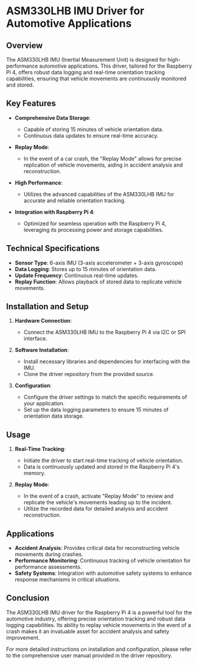 # ASM330LHB IMU Driver for Automotive Applications

## Overview

The ASM330LHB IMU (Inertial Measurement Unit) is designed for high-performance automotive applications. This driver, tailored for the Raspberry Pi 4, offers robust data logging and real-time orientation tracking capabilities, ensuring that vehicle movements are continuously monitored and stored. 

## Key Features

- **Comprehensive Data Storage**:
  - Capable of storing 15 minutes of vehicle orientation data.
  - Continuous data updates to ensure real-time accuracy.

- **Replay Mode**:
  - In the event of a car crash, the "Replay Mode" allows for precise replication of vehicle movements, aiding in accident analysis and reconstruction.

- **High Performance**:
  - Utilizes the advanced capabilities of the ASM330LHB IMU for accurate and reliable orientation tracking.

- **Integration with Raspberry Pi 4**:
  - Optimized for seamless operation with the Raspberry Pi 4, leveraging its processing power and storage capabilities.

## Technical Specifications

- **Sensor Type**: 6-axis IMU (3-axis accelerometer + 3-axis gyroscope)
- **Data Logging**: Stores up to 15 minutes of orientation data.
- **Update Frequency**: Continuous real-time updates.
- **Replay Function**: Allows playback of stored data to replicate vehicle movements.

## Installation and Setup

1. **Hardware Connection**:
   - Connect the ASM330LHB IMU to the Raspberry Pi 4 via I2C or SPI interface.

2. **Software Installation**:
   - Install necessary libraries and dependencies for interfacing with the IMU.
   - Clone the driver repository from the provided source.

3. **Configuration**:
   - Configure the driver settings to match the specific requirements of your application.
   - Set up the data logging parameters to ensure 15 minutes of orientation data storage.

## Usage

1. **Real-Time Tracking**:
   - Initiate the driver to start real-time tracking of vehicle orientation.
   - Data is continuously updated and stored in the Raspberry Pi 4's memory.

2. **Replay Mode**:
   - In the event of a crash, activate "Replay Mode" to review and replicate the vehicle's movements leading up to the incident.
   - Utilize the recorded data for detailed analysis and accident reconstruction.

## Applications

- **Accident Analysis**: Provides critical data for reconstructing vehicle movements during crashes.
- **Performance Monitoring**: Continuous tracking of vehicle orientation for performance assessments.
- **Safety Systems**: Integration with automotive safety systems to enhance response mechanisms in critical situations.

## Conclusion

The ASM330LHB IMU driver for the Raspberry Pi 4 is a powerful tool for the automotive industry, offering precise orientation tracking and robust data logging capabilities. Its ability to replay vehicle movements in the event of a crash makes it an invaluable asset for accident analysis and safety improvement.

For more detailed instructions on installation and configuration, please refer to the comprehensive user manual provided in the driver repository.
